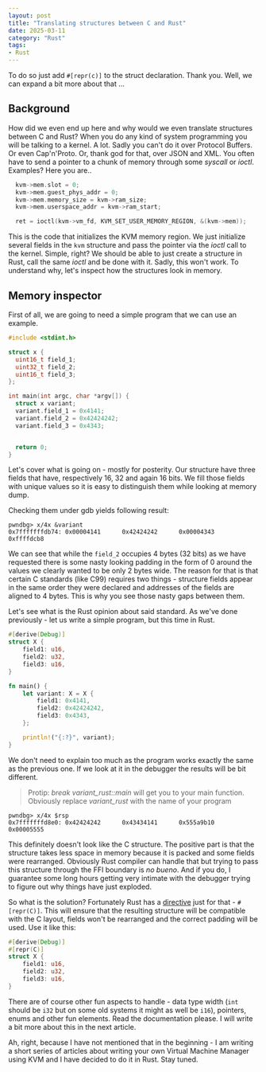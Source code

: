 ```yaml
---
layout: post
title: "Translating structures between C and Rust"
date: 2025-03-11
category: "Rust"
tags:
- Rust
---
```


To do so just add `#[repr(c)]` to the struct declaration. Thank you. Well, we can expand a bit more about that ...

## Background
How did we even end up here and why would we even translate structures between C and Rust? When you do any kind of system programming you will be talking to a kernel. A lot. Sadly you can't do it over Protocol Buffers. Or even Cap'n'Proto. Or, thank god for that, over JSON and XML. You often have to send a pointer to a chunk of memory  through some *syscall* or *ioctl*. Examples? Here you are..
```c
  kvm->mem.slot = 0;
  kvm->mem.guest_phys_addr = 0;
  kvm->mem.memory_size = kvm->ram_size;
  kvm->mem.userspace_addr = kvm->ram_start;

  ret = ioctl(kvm->vm_fd, KVM_SET_USER_MEMORY_REGION, &(kvm->mem));
```

This is the code that initializes the KVM memory region. We just initialize several fields in the `kvm` structure and pass the pointer via the *ioctl* call to the kernel. Simple, right? We should be able to just create a structure in Rust, call the same *ioctl* and be done with it. Sadly, this won't work. To understand why, let's inspect how the structures look in memory. 

## Memory inspector
First of all, we are going to need a simple program that we can use an example.
```c
#include <stdint.h>

struct x {
  uint16_t field_1;
  uint32_t field_2;
  uint16_t field_3;
};

int main(int argc, char *argv[]) {
  struct x variant;
  variant.field_1 = 0x4141;
  variant.field_2 = 0x42424242;
  variant.field_3 = 0x4343;


  return 0;
}
```

Let's cover what is going on - mostly for posterity. Our structure have three fields that have, respectively 16, 32 and again 16 bits. We fill those fields with unique values so it is easy to distinguish them while looking at memory dump.

Checking them under gdb yields following result:
```
pwndbg> x/4x &variant
0x7fffffffdb74: 0x00004141      0x42424242      0x00004343      0xffffdcb8
```

We can see that while the `field_2` occupies 4 bytes (32 bits) as we have requested there is some nasty looking padding in the form of 0 around the values we clearly wanted to be only 2 bytes wide. The reason for that is that certain C standards (like C99) requires two things - structure fields appear in the same order they were declared and addresses of the fields are aligned to 4 bytes. This is why you see those nasty gaps between them.

Let's see what is the Rust opinion about said standard. As we've done previously - let us write a simple program, but this time in Rust.
```rust
#[derive(Debug)]
struct X {
    field1: u16,
    field2: u32,
    field3: u16,
}

fn main() {
    let variant: X = X {
        field1: 0x4141,
        field2: 0x42424242,
        field3: 0x4343,
    };

    println!("{:?}", variant);
}
```

We don't need to explain too much as the program works exactly the same as the previous one. If we look at it in the debugger the results will be bit different.

> Protip: *break variant_rust::main* will get you to your main function. Obviously replace *variant_rust* with the name of your program

```
pwndbg> x/4x $rsp
0x7fffffffd8e0: 0x42424242      0x43434141      0x555a9b10      0x00005555
```

This definitely doesn't look like the C structure. The positive part is that the structure takes less space in memory because it is packed and some fields were rearranged. Obviously Rust compiler can handle that but trying to pass this structure through the FFI boundary is *no bueno*. And if you do, I guarantee some long hours getting very intimate with the debugger trying to figure out why things have just exploded.

So what is the solution? Fortunately Rust has a [directive](https://doc.rust-lang.org/nomicon/other-reprs.html) just for that - `#[repr(C)]`. This will ensure that the resulting structure will be compatible with the C layout, fields won't be rearranged and the correct padding will be used. Use it like this:
```rust
#[derive(Debug)]
#[repr(C)]
struct X {
    field1: u16,
    field2: u32,
    field3: u16,
}
```

There are of course other fun aspects to handle - data type width (`int` should be `i32` but on some old systems it might as well be `i16`), pointers, enums and other fun elements. Read the documentation please. I will write a bit more about this in the next article. 

Ah, right, because I have not mentioned that in the beginning - I am writing a short series of articles about writing your own Virtual Machine Manager using KVM and I have decided to do it in Rust. Stay tuned. 